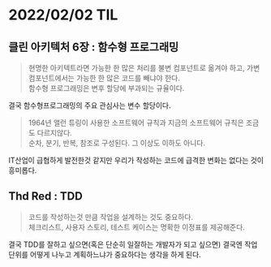 # 2022/02/02 TIL

## 클린 아키텍처 6장 : 함수형 프로그래밍

> 현명한 아키텍트라면 가능한 한 많은 처리를 불변 컴포넌트로 옮겨야 하고, 가변 컴포넌트에서는 가능한 한 많은 코드를 빼냐야 한다.  
> 함수형 프로그래밍은 변후 할당에 부과되는 규율이다.

결국 함수형프로그래밍의 주요 관심사는 변수 할당이다.

> 1964년 앨런 튜링이 사용한 소프트웨어 규칙과 지금의 소프트웨어 규칙은 조금도 다르지않다.  
> 순차, 분기, 반복, 참조로 구성된다. 그 이상도 이하도 아니다.

IT산업이 급협하게 발전한것 같지만 우리가 작성하는 코드에 급격한 변화는 없다는 것이 흥미롭다.

## Thd Red : TDD

> 코드를 작성하는것 만큼 작업을 설계하는 것도 중요하다.  
> 체크리스트, 사용자 스토리, 테스트 케이스는 명확한 이정표를 제공해준다.

결국 TDD를 잘하고 싶으면(혹은 단순히 일잘하는 개발자가 되고 싶으면) 결국엔 작업 단위를 어떻게 나누고 계획하느냐가 중요하다는 생각을 하게 된다.
